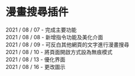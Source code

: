 # 漫畫搜尋插件
2021 / 08 / 07 - 完成主要功能<br>
2021 / 08 / 08 - 新增指令功能及美化介面<br>
2021 / 08 / 09 - 可反白其他網頁的文字進行漫畫搜尋<br>
2021 / 08 / 10 - 將頁面開啟方式設為無痕模式<br>
2021 / 08 / 13 - 優化界面<br>
2021 / 08 / 16 - 更改圖示
